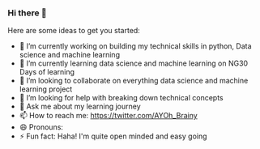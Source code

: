 ### Hi there 👋

Here are some ideas to get you started:

- 🔭 I’m currently working on building my technical skills in python, Data science and machine learning
- 🌱 I’m currently learning data science and machine learning on NG30 Days of learning
- 👯 I’m looking to collaborate on everything data science and machine learning project
- 🤔 I’m looking for help with breaking down technical concepts
- 💬 Ask me about my learning journey
- 📫 How to reach me: https://twitter.com/AYOh_Brainy
- 😄 Pronouns: 
- ⚡ Fun fact: Haha! I'm quite open minded and easy going
